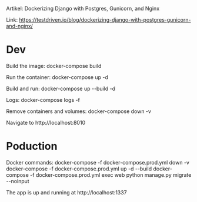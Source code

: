 Artikel:
Dockerizing Django with Postgres, Gunicorn, and Nginx

Link:
https://testdriven.io/blog/dockerizing-django-with-postgres-gunicorn-and-nginx/

Dev
===
Build the image:
docker-compose build

Run the container:
docker-compose up -d

Build and run:
docker-compose up --build -d

Logs:
docker-compose logs -f

Remove containers and volumes:
docker-compose down -v

Navigate to http://localhost:8010

Poduction
=========
Docker commands:
docker-compose -f docker-compose.prod.yml down -v
docker-compose -f docker-compose.prod.yml up -d --build
docker-compose -f docker-compose.prod.yml exec web python manage.py migrate --noinput

The app is up and running at http://localhost:1337
